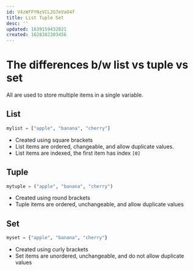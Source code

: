 ```yaml
---
id: V4zWfFYNzVCL2G7eVaO4f
title: List Tuple Set
desc: ''
updated: 1639159432821
created: 1628382303456
---
```

# The differences b/w list vs tuple vs set

All are used to store multiple items in a single variable.

## List
```python
mylist = ["apple", "banana", "cherry"]
```
- Created using square brackets
- List items are ordered, changeable, and allow duplicate values.
- List items are indexed, the first item has index `[0]`

## Tuple
```python
mytuple = ("apple", "banana", "cherry")
```
- Created using round brackets
- Tuple items are ordered, unchangeable, and allow duplicate values

## Set
```python
myset = {"apple", "banana", "cherry"}
```
- Created using curly brackets
- Set items are unordered, unchangeable, and do not allow duplicate values
